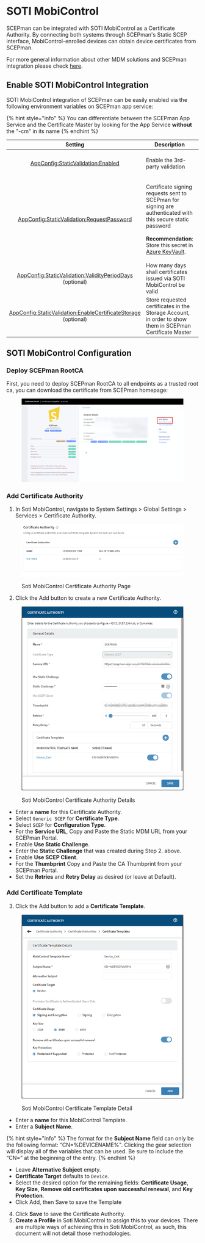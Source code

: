 # SOTI MobiControl

SCEPman can be integrated with SOTI MobiControl as a Certificate Authority. By connecting both systems through SCEPman's Static SCEP interface, MobiControl-enrolled devices can obtain device certificates from SCEPman.

For more general information about other MDM solutions and SCEPman integration please check [here](./).

## Enable SOTI MobiControl Integration

SOTI MobiControl integration of SCEPman can be easily enabled via the following environment variables on SCEPman app service:

{% hint style="info" %}
You can differentiate between the SCEPman App Service and the Certificate Master by looking for the App Service **without** the "-cm" in its name
{% endhint %}

|                                                                                                      Setting                                                                                                     | Description                                                                                                                                                                                                                                                                                             |                     Value                    |
| :--------------------------------------------------------------------------------------------------------------------------------------------------------------------------------------------------------------: | ------------------------------------------------------------------------------------------------------------------------------------------------------------------------------------------------------------------------------------------------------------------------------------------------------- | :------------------------------------------: |
|                           [AppConfig:StaticValidation:Enabled](../../scepman-configuration/application-settings/scep-endpoints/static-validation.md#appconfig-staticvalidation-enabled)                          | Enable the 3rd-party validation                                                                                                                                                                                                                                                                         |   **true** to enable, **false** to disable   |
|                   [AppConfig:StaticValidation:RequestPassword](../../scepman-configuration/application-settings/scep-endpoints/static-validation.md#appconfig-staticvalidation-requestpassword)                  | <p>Certificate signing requests sent to SCEPman for signing are authenticated with this secure static password<br><br><strong>Recommendation</strong>: Store this secret in <a href="../../scepman-configuration/application-settings/#secure-configuration-in-azure-key-vault">Azure KeyVault</a>.</p> |      _generate a 32 character password_      |
|          [AppConfig:StaticValidation:ValidityPeriodDays](../../scepman-configuration/application-settings/scep-endpoints/static-validation.md#appconfig-staticvalidation-validityperioddays) (optional)          | How many days shall certificates issued via SOTI MobiControl be valid                                                                                                                                                                                                                                   |                      365                     |
| [AppConfig:StaticValidation:EnableCertificateStorage](../../scepman-configuration/application-settings/scep-endpoints/staticaad-validation.md#appconfig-staticaadvalidation-enablecertificatestorage) (optional) | Store requested certificates in the Storage Account, in order to show them in SCEPman Certificate Master                                                                                                                                                                                                | _**true**_ to enable, _**false** to disable_ |

## SOTI MobiControl Configuration

### Deploy SCEPman RootCA

First, you need to deploy SCEPman RootCA to all endpoints as a trusted root ca, you can download the certificate from SCEPman homepage:

<figure><img src="../../.gitbook/assets/image (2) (2).png" alt=""><figcaption></figcaption></figure>

### Add Certificate Authority

1. In Soti MobiControl, navigate to System Settings > Global Settings > Services > Certificate Authority.

<figure><img src="../../.gitbook/assets/image (1) (1) (1) (1) (1) (1).png" alt=""><figcaption><p>Soti MobiControl Certificate Authority Page</p></figcaption></figure>

2. Click the Add button to create a new Certificate Authority.

<figure><img src="../../.gitbook/assets/image (1) (1) (1) (1) (1).png" alt=""><figcaption><p>Soti MobiControl Certificate Authority Details</p></figcaption></figure>

* Enter a **name** for this Certificate Authority.&#x20;
* Select `Generic SCEP` for **Certificate Type**.&#x20;
* Select `SCEP` for **Configuration Type**.&#x20;
* For the **Service URL**, Copy and Paste the Static MDM URL from your SCEPman Portal.&#x20;
* Enable **Use Static Challenge**.
* Enter the **Static Challenge** that was created during Step 2. above.&#x20;
* Enable **Use SCEP Client**.
* For the **Thumbprint** Copy and Paste the CA Thumbprint from your SCEPman Portal.
* Set the **Retries** and **Retry Delay** as desired (or leave at Default).

### Add Certificate Template

3. Click the Add button to add a **Certificate Template**.

<figure><img src="../../.gitbook/assets/image (2) (1) (1) (1).png" alt=""><figcaption><p>Soti MobiControl Certificate Template Detail</p></figcaption></figure>

* Enter a **name** for this MobiControl Template.
* Enter a **Subject Name**.

{% hint style="info" %}
The format for the **Subject Name** field can only be the following format: “CN=%DEVICENAME%". Clicking the gear selection will display all of the variables that can be used. Be sure to include the “CN=” at the beginning of the entry.
{% endhint %}

* Leave **Alternative Subject** empty.
* **Certificate Target** defaults to `Device`.&#x20;
* Select the desired option for the remaining fields: **Certificate Usage**, **Key Size**, **Remove old certificates upon successful renewal**, and **Key Protection**.
* Click Add, then Save to save the Template

4. Click **Save** to save the Certificate Authority.
5. **Create a Profile** in Soti MobiControl to assign this to your devices. There are multiple ways of achieving this in Soti MobiControl, as such, this document will not detail those methodologies.

